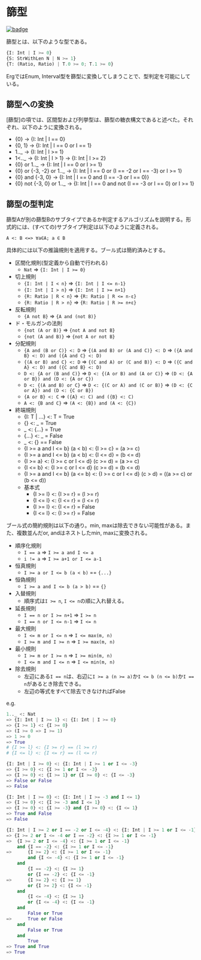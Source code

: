 # 篩型

[![badge](https://img.shields.io/endpoint.svg?url=https%3A%2F%2Fgezf7g7pd5.execute-api.ap-northeast-1.amazonaws.com%2Fdefault%2Fsource_up_to_date%3Fowner%3Derg-lang%26repos%3Derg%26ref%3Dmain%26path%3Ddoc/EN/compiler/refinement_subtyping.md%26commit_hash%3D06f8edc9e2c0cee34f6396fd7c64ec834ffb5352)](https://gezf7g7pd5.execute-api.ap-northeast-1.amazonaws.com/default/source_up_to_date?owner=erg-lang&repos=erg&ref=main&path=doc/EN/compiler/refinement_subtyping.md&commit_hash=06f8edc9e2c0cee34f6396fd7c64ec834ffb5352)

篩型とは、以下のような型である。

```python
{I: Int | I >= 0}
{S: StrWithLen N | N >= 1}
{T: (Ratio, Ratio) | T.0 >= 0; T.1 >= 0}
```

ErgではEnum, Interval型を篩型に変換してしまうことで、型判定を可能にしている。

## 篩型への変換

[篩型]の項では、区間型および列挙型は、篩型の糖衣構文であると述べた。それぞれ、以下のように変換される。

* {0} -> {I: Int | I == 0}
* {0, 1} -> {I: Int | I == 0 or I == 1}
* 1.._ -> {I: Int | I >= 1}
* 1<.._ -> {I: Int | I > 1} -> {I: Int | I >= 2}
* {0} or 1.._ -> {I: Int | I == 0 or I >= 1}
* {0} or {-3, -2} or 1.._ -> {I: Int | I == 0 or (I == -2 or I == -3) or I >= 1}
* {0} and {-3, 0} -> {I: Int | I == 0 and (I == -3 or I == 0)}
* {0} not {-3, 0} or 1.._ -> {I: Int | I == 0 and not (I == -3 or I == 0) or I >= 1}

## 篩型の型判定

篩型Aが別の篩型Bのサブタイプであるか判定するアルゴリズムを説明する。形式的には、(すべての)サブタイプ判定は以下のように定義される。

```console
A <: B <=> ∀a∈A; a ∈ B
```

具体的には以下の推論規則を適用する。ブール式は簡約済みとする。

* 区間化規則(型定義から自動で行われる)
  * `Nat` => `{I: Int | I >= 0}`
* 切上規則
  * `{I: Int | I < n}` => `{I: Int | I <= n-1}`
  * `{I: Int | I > n}` => `{I: Int | I >= n+1}`
  * `{R: Ratio | R < n}` => `{R: Ratio | R <= n-ε}`
  * `{R: Ratio | R > n}` => `{R: Ratio | R >= n+ε}`
* 反転規則
  * `{A not B}` => `{A and (not B)}`
* ド・モルガンの法則
  * `{not (A or B)}` => `{not A and not B}`
  * `{not (A and B)}` => `{not A or not B}`
* 分配規則
  * `{A and (B or C)} <: D` => `{(A and B) or (A and C)} <: D` => `({A and B} <: D) and ({A and C} <: D)`
  * `{(A or B) and C} <: D` => `{(C and A) or (C and B)} <: D` => `({C and A} <: D) and ({C and B} <: D)`
  * `D <: {A or (B and C)}` => `D <: {(A or B) and (A or C)}` => `(D <: {A or B}) and (D <: {A or C})`
  * `D <: {(A and B) or C}` => `D <: {(C or A) and (C or B)}` => `(D <: {C or A}) and (D <: {C or B})`
  * `{A or B} <: C` => `({A} <: C) and ({B} <: C)`
  * `A <: {B and C}` => `(A <: {B}) and (A <: {C})`
* 終端規則
  * {I: T | ...} <: T = True
  * {} <: _ = True
  * _ <: {...} = True
  * {...} <: _ = False
  * _ <: {} == False
  * {I >= a and I <= b} (a < b) <: {I >= c} = (a >= c)
  * {I >= a and I <= b} (a < b) <: {I <= d} = (b <= d)
  * {I >= a} <: {I >= c or I <= d} (c >= d) = (a >= c)
  * {I <= b} <: {I >= c or I <= d} (c >= d) = (b <= d)
  * {I >= a and I <= b} (a <= b) <: {I >= c or I <= d} (c > d) = ((a >= c) or (b <= d))
  * 基本式
    * {I >= l} <: {I >= r} = (l >= r)
    * {I <= l} <: {I <= r} = (l <= r)
    * {I >= l} <: {I <= r} = False
    * {I <= l} <: {I >= r} = False

ブール式の簡約規則は以下の通り。min, maxは除去できない可能性がある。また、複数並んだor, andはネストしたmin, maxに変換される。

* 順序化規則
  * `I == a` => `I >= a and I <= a`
  * `i != a` => `I >= a+1 or I <= a-1`
* 恒真規則
  * `I >= a or I <= b (a < b)` == `{...}`
* 恒偽規則
  * `I >= a and I <= b (a > b)` == `{}`
* 入替規則
  * 順序式は`I >= n`, `I <= n`の順に入れ替える。
* 延長規則
  * `I == n or I >= n+1` => `I >= n`
  * `I == n or I <= n-1` => `I <= n`
* 最大規則
  * `I <= m or I <= n` => `I <= max(m, n)`
  * `I >= m and I >= n` => `I >= max(m, n)`
* 最小規則
  * `I >= m or I >= n` => `I >= min(m, n)`
  * `I <= m and I <= n` => `I <= min(m, n)`
* 除去規則
  * 左辺にある`I == n`は、右辺に`I >= a (n >= a)`か`I <= b (n <= b)`か`I == n`があるとき除去できる。
  * 左辺の等式をすべて除去できなければFalse

e.g.

```python
1.._ <: Nat
=> {I: Int | I >= 1} <: {I: Int | I >= 0}
=> {I >= 1} <: {I >= 0}
=> (I >= 0 => I >= 1)
=> 1 >= 0
=> True
# {I >= l} <: {I >= r} == (l >= r)
# {I <= l} <: {I <= r} == (l <= r)
```

```python
{I: Int | I >= 0} <: {I: Int | I >= 1 or I <= -3}
=> {I >= 0} <: {I >= 1 or I <= -3}
=> {I >= 0} <: {I >= 1} or {I >= 0} <: {I <= -3}
=> False or False
=> False
```

```python
{I: Int | I >= 0} <: {I: Int | I >= -3 and I <= 1}
=> {I >= 0} <: {I >= -3 and I <= 1}
=> {I >= 0} <: {I >= -3} and {I >= 0} <: {I <= 1}
=> True and False
=> False
```

```python
{I: Int | I >= 2 or I == -2 or I <= -4} <: {I: Int | I >= 1 or I <= -1}
=> {I >= 2 or I <= -4 or I == -2} <: {I >= 1 or I <= -1}
=>  {I >= 2 or I <= -4} <: {I >= 1 or I <= -1}
    and {I == -2} <: {I >= 1 or I <= -1}
=>      {I >= 2} <: {I >= 1 or I <= -1}
        and {I <= -4} <: {I >= 1 or I <= -1}
    and
        {I == -2} <: {I >= 1}
        or {I == -2} <: {I <= -1}
=>      {I >= 2} <: {I >= 1}
        or {I >= 2} <: {I <= -1}
    and
        {I <= -4} <: {I >= 1}
        or {I <= -4} <: {I <= -1}
    and
        False or True
=>      True or False
    and
        False or True
    and
        True
=> True and True
=> True
```

